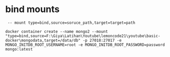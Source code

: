 # bind mounts

` -- mount type=bind,source=soruce_path,target=target=path`


`docker container create --name mongo2 --mount "type=bind,source=F:\Giya\Latihan\Youtube\lemoncode21\youtube\basic-docker\mongodata,target=/data/db" -p 27018:27017 -e MONGO_INITDB_ROOT_USERNAME=root -e MONGO_INITDB_ROOT_PASSWORD=password mongo:latest`